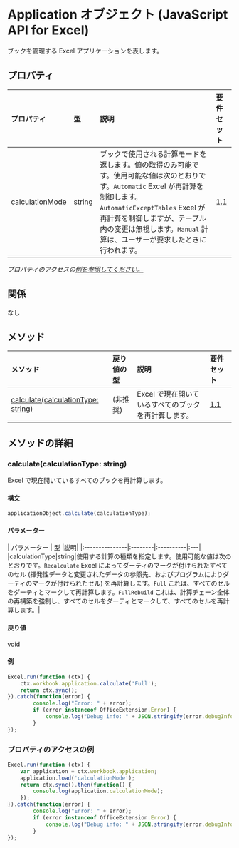 # <a name="application-object-javascript-api-for-excel"></a>Application オブジェクト (JavaScript API for Excel)

ブックを管理する Excel アプリケーションを表します。

## <a name="properties"></a>プロパティ

| プロパティ       | 型    |説明| 要件セット|
|:---------------|:--------|:----------|:----|
|calculationMode|string|ブックで使用される計算モードを返します。値の取得のみ可能です。使用可能な値は次のとおりです。`Automatic` Excel が再計算を制御します。`AutomaticExceptTables` Excel が再計算を制御しますが、テーブル内の変更は無視します。`Manual` 計算は、ユーザーが要求したときに行われます。|[1.1](../requirement-sets/excel-api-requirement-sets.md)|

_プロパティのアクセスの[例を参照してください。](#property-access-examples)_

## <a name="relationships"></a>関係
なし


## <a name="methods"></a>メソッド

| メソッド           | 戻り値の型    |説明| 要件セット|
|:---------------|:--------|:----------|:----|
|[calculate(calculationType: string)](#calculatecalculationtype-string)|(非推奨)|Excel で現在開いているすべてのブックを再計算します。|[1.1](../requirement-sets/excel-api-requirement-sets.md)|


## <a name="method-details"></a>メソッドの詳細


### <a name="calculatecalculationtype-string"></a>calculate(calculationType: string)
Excel で現在開いているすべてのブックを再計算します。

#### <a name="syntax"></a>構文
```js
applicationObject.calculate(calculationType);
```

#### <a name="parameters"></a>パラメーター
| パラメーター       | 型    |説明|
|:---------------|:--------|:----------|:---|
|calculationType|string|使用する計算の種類を指定します。使用可能な値は次のとおりです。`Recalculate` Excel によってダーティのマークが付けられたすべてのセル (揮発性データと変更されたデータの参照先、およびプログラムによりダーティのマークが付けられたセル) を再計算します。`Full` これは、すべてのセルをダーティとマークして再計算します。`FullRebuild` これは、計算チェーン全体の再構築を強制し、すべてのセルをダーティとマークして、すべてのセルを再計算します。|

#### <a name="returns"></a>戻り値
void

#### <a name="examples"></a>例
```js
Excel.run(function (ctx) {
    ctx.workbook.application.calculate('Full');
    return ctx.sync();
}).catch(function(error) {
        console.log("Error: " + error);
        if (error instanceof OfficeExtension.Error) {
            console.log("Debug info: " + JSON.stringify(error.debugInfo));
        }
});
```
### <a name="property-access-examples"></a>プロパティのアクセスの例
```js
Excel.run(function (ctx) {
    var application = ctx.workbook.application;
    application.load('calculationMode');
    return ctx.sync().then(function() {
        console.log(application.calculationMode);
    });
}).catch(function(error) {
        console.log("Error: " + error);
        if (error instanceof OfficeExtension.Error) {
            console.log("Debug info: " + JSON.stringify(error.debugInfo));
        }
});
```

